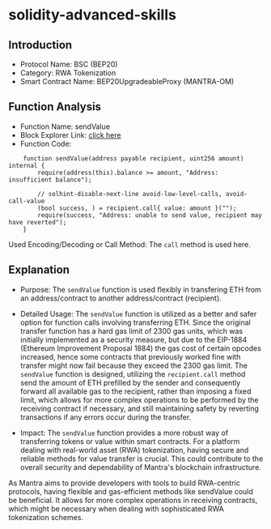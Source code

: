 # solidity-advanced-skills

## Introduction

- Protocol Name: BSC (BEP20)
- Category: RWA Tokenization
- Smart Contract Name: BEP20UpgradeableProxy (MANTRA-OM)

## Function Analysis

- Function Name: sendValue
- Block Explorer Link: [click here](https://bscscan.com/address/0xf78d2e7936f5fe18308a3b2951a93b6c4a41f5e2#code#L483)
- Function Code:

```solidity
    function sendValue(address payable recipient, uint256 amount) internal {
        require(address(this).balance >= amount, "Address: insufficient balance");

        // solhint-disable-next-line avoid-low-level-calls, avoid-call-value
        (bool success, ) = recipient.call{ value: amount }("");
        require(success, "Address: unable to send value, recipient may have reverted");
    }
```

Used Encoding/Decoding or Call Method: The `call` method is used here.

## Explanation

- Purpose: The `sendValue` function is used flexibly in transfering ETH from an address/contract to another address/contract (recipient).

- Detailed Usage: The `sendValue` function is utilized as a better and safer option for function calls involving transferring ETH. Since the original transfer function has a hard gas limit of 2300 gas units, which was initially implemented as a security measure, but due to the EIP-1884 (Ethereum Improvement Proposal 1884) the gas cost of certain opcodes increased, hence some contracts that previously worked fine with transfer might now fail because they exceed the 2300 gas limit. The `sendValue` function is designed, utilizing the `recipient.call` method send the amount of ETH prefilled by the sender and consequently forward all available gas to the recipient, rather than imposing a fixed limit, which allows for more complex operations to be performed by the receiving contract if necessary, and still maintaining safety by reverting transactions if any errors occur during the transfer.

- Impact: The `sendValue` function provides a more robust way of transferring tokens or value within smart contracts. For a platform dealing with real-world asset (RWA) tokenization, having secure and reliable methods for value transfer is crucial. This could contribute to the overall security and dependability of Mantra's blockchain infrastructure.

As Mantra aims to provide developers with tools to build RWA-centric protocols, having flexible and gas-efficient methods like sendValue could be beneficial. It allows for more complex operations in receiving contracts, which might be necessary when dealing with sophisticated RWA tokenization schemes.
